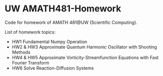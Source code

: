 # UW AMATH481-Homework
Code for homework of AMATH 481@UW (Scientific Computing).

List of homework topics: 
- HW1 Fundamental Numpy Operation
- HW2 & HW3 Approximate Quantum Harmonic Oscillator with Shooting Methods
- HW4 & HW5 Approximate Vorticity-Streamfunction Equations with Fast Fourier Transform
- HW6 Solve Reaction-Diffusion Systems
